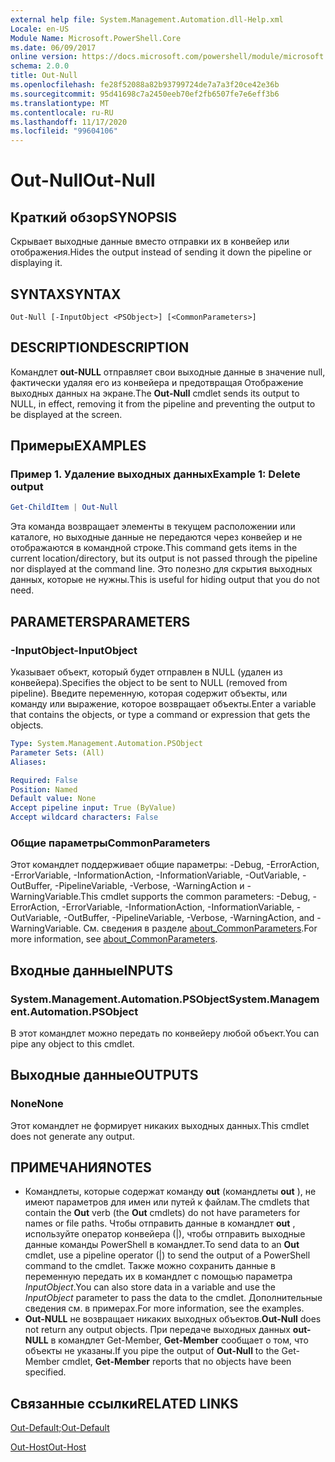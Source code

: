 ```yaml
---
external help file: System.Management.Automation.dll-Help.xml
Locale: en-US
Module Name: Microsoft.PowerShell.Core
ms.date: 06/09/2017
online version: https://docs.microsoft.com/powershell/module/microsoft.powershell.core/out-null?view=powershell-7.2&WT.mc_id=ps-gethelp
schema: 2.0.0
title: Out-Null
ms.openlocfilehash: fe28f52088a82b93799724de7a7a3f20ce42e36b
ms.sourcegitcommit: 95d41698c7a2450eeb70ef2fb6507fe7e6eff3b6
ms.translationtype: MT
ms.contentlocale: ru-RU
ms.lasthandoff: 11/17/2020
ms.locfileid: "99604106"
---
```

# <span data-ttu-id="9416a-102">Out-Null</span><span class="sxs-lookup"><span data-stu-id="9416a-102">Out-Null</span></span>

## <span data-ttu-id="9416a-103">Краткий обзор</span><span class="sxs-lookup"><span data-stu-id="9416a-103">SYNOPSIS</span></span>
<span data-ttu-id="9416a-104">Скрывает выходные данные вместо отправки их в конвейер или отображения.</span><span class="sxs-lookup"><span data-stu-id="9416a-104">Hides the output instead of sending it down the pipeline or displaying it.</span></span>

## <span data-ttu-id="9416a-105">SYNTAX</span><span class="sxs-lookup"><span data-stu-id="9416a-105">SYNTAX</span></span>

```
Out-Null [-InputObject <PSObject>] [<CommonParameters>]
```

## <span data-ttu-id="9416a-106">DESCRIPTION</span><span class="sxs-lookup"><span data-stu-id="9416a-106">DESCRIPTION</span></span>

<span data-ttu-id="9416a-107">Командлет **out-NULL** отправляет свои выходные данные в значение null, фактически удаляя его из конвейера и предотвращая Отображение выходных данных на экране.</span><span class="sxs-lookup"><span data-stu-id="9416a-107">The **Out-Null** cmdlet sends its output to NULL, in effect, removing it from the pipeline and preventing the output to be displayed at the screen.</span></span>

## <span data-ttu-id="9416a-108">Примеры</span><span class="sxs-lookup"><span data-stu-id="9416a-108">EXAMPLES</span></span>

### <span data-ttu-id="9416a-109">Пример 1. Удаление выходных данных</span><span class="sxs-lookup"><span data-stu-id="9416a-109">Example 1: Delete output</span></span>

```powershell
Get-ChildItem | Out-Null
```

<span data-ttu-id="9416a-110">Эта команда возвращает элементы в текущем расположении или каталоге, но выходные данные не передаются через конвейер и не отображаются в командной строке.</span><span class="sxs-lookup"><span data-stu-id="9416a-110">This command gets items in the current location/directory, but its output is not passed through the pipeline nor displayed at the command line.</span></span>
<span data-ttu-id="9416a-111">Это полезно для скрытия выходных данных, которые не нужны.</span><span class="sxs-lookup"><span data-stu-id="9416a-111">This is useful for hiding output that you do not need.</span></span>

## <span data-ttu-id="9416a-112">PARAMETERS</span><span class="sxs-lookup"><span data-stu-id="9416a-112">PARAMETERS</span></span>

### <span data-ttu-id="9416a-113">-InputObject</span><span class="sxs-lookup"><span data-stu-id="9416a-113">-InputObject</span></span>

<span data-ttu-id="9416a-114">Указывает объект, который будет отправлен в NULL (удален из конвейера).</span><span class="sxs-lookup"><span data-stu-id="9416a-114">Specifies the object to be sent to NULL (removed from pipeline).</span></span>
<span data-ttu-id="9416a-115">Введите переменную, которая содержит объекты, или команду или выражение, которое возвращает объекты.</span><span class="sxs-lookup"><span data-stu-id="9416a-115">Enter a variable that contains the objects, or type a command or expression that gets the objects.</span></span>

```yaml
Type: System.Management.Automation.PSObject
Parameter Sets: (All)
Aliases:

Required: False
Position: Named
Default value: None
Accept pipeline input: True (ByValue)
Accept wildcard characters: False
```

### <span data-ttu-id="9416a-116">Общие параметры</span><span class="sxs-lookup"><span data-stu-id="9416a-116">CommonParameters</span></span>

<span data-ttu-id="9416a-117">Этот командлет поддерживает общие параметры: -Debug, -ErrorAction, -ErrorVariable, -InformationAction, -InformationVariable, -OutVariable, -OutBuffer, -PipelineVariable, -Verbose, -WarningAction и -WarningVariable.</span><span class="sxs-lookup"><span data-stu-id="9416a-117">This cmdlet supports the common parameters: -Debug, -ErrorAction, -ErrorVariable, -InformationAction, -InformationVariable, -OutVariable, -OutBuffer, -PipelineVariable, -Verbose, -WarningAction, and -WarningVariable.</span></span> <span data-ttu-id="9416a-118">См. сведения в разделе [about_CommonParameters](https://go.microsoft.com/fwlink/?LinkID=113216).</span><span class="sxs-lookup"><span data-stu-id="9416a-118">For more information, see [about_CommonParameters](https://go.microsoft.com/fwlink/?LinkID=113216).</span></span>

## <span data-ttu-id="9416a-119">Входные данные</span><span class="sxs-lookup"><span data-stu-id="9416a-119">INPUTS</span></span>

### <span data-ttu-id="9416a-120">System.Management.Automation.PSObject</span><span class="sxs-lookup"><span data-stu-id="9416a-120">System.Management.Automation.PSObject</span></span>

<span data-ttu-id="9416a-121">В этот командлет можно передать по конвейеру любой объект.</span><span class="sxs-lookup"><span data-stu-id="9416a-121">You can pipe any object to this cmdlet.</span></span>

## <span data-ttu-id="9416a-122">Выходные данные</span><span class="sxs-lookup"><span data-stu-id="9416a-122">OUTPUTS</span></span>

### <span data-ttu-id="9416a-123">None</span><span class="sxs-lookup"><span data-stu-id="9416a-123">None</span></span>

<span data-ttu-id="9416a-124">Этот командлет не формирует никаких выходных данных.</span><span class="sxs-lookup"><span data-stu-id="9416a-124">This cmdlet does not generate any output.</span></span>

## <span data-ttu-id="9416a-125">ПРИМЕЧАНИЯ</span><span class="sxs-lookup"><span data-stu-id="9416a-125">NOTES</span></span>

* <span data-ttu-id="9416a-126">Командлеты, которые содержат команду **out** (командлеты **out** ), не имеют параметров для имен или путей к файлам.</span><span class="sxs-lookup"><span data-stu-id="9416a-126">The cmdlets that contain the **Out** verb (the **Out** cmdlets) do not have parameters for names or file paths.</span></span> <span data-ttu-id="9416a-127">Чтобы отправить данные в командлет **out** , используйте оператор конвейера (|), чтобы отправить выходные данные команды PowerShell в командлет.</span><span class="sxs-lookup"><span data-stu-id="9416a-127">To send data to an **Out** cmdlet, use a pipeline operator (|) to send the output of a PowerShell command to the cmdlet.</span></span> <span data-ttu-id="9416a-128">Также можно сохранить данные в переменную передать их в командлет с помощью параметра *InputObject*.</span><span class="sxs-lookup"><span data-stu-id="9416a-128">You can also store data in a variable and use the *InputObject* parameter to pass the data to the cmdlet.</span></span> <span data-ttu-id="9416a-129">Дополнительные сведения см. в примерах.</span><span class="sxs-lookup"><span data-stu-id="9416a-129">For more information, see the examples.</span></span>
* <span data-ttu-id="9416a-130">**Out-NULL** не возвращает никаких выходных объектов.</span><span class="sxs-lookup"><span data-stu-id="9416a-130">**Out-Null** does not return any output objects.</span></span> <span data-ttu-id="9416a-131">При передаче выходных данных **out-NULL** в командлет Get-Member, **Get-Member** сообщает о том, что объекты не указаны.</span><span class="sxs-lookup"><span data-stu-id="9416a-131">If you pipe the output of **Out-Null** to the Get-Member cmdlet, **Get-Member** reports that no objects have been specified.</span></span>

## <span data-ttu-id="9416a-132">Связанные ссылки</span><span class="sxs-lookup"><span data-stu-id="9416a-132">RELATED LINKS</span></span>

[<span data-ttu-id="9416a-133">Out-Default;</span><span class="sxs-lookup"><span data-stu-id="9416a-133">Out-Default</span></span>](Out-Default.md)

[<span data-ttu-id="9416a-134">Out-Host</span><span class="sxs-lookup"><span data-stu-id="9416a-134">Out-Host</span></span>](Out-Host.md)

